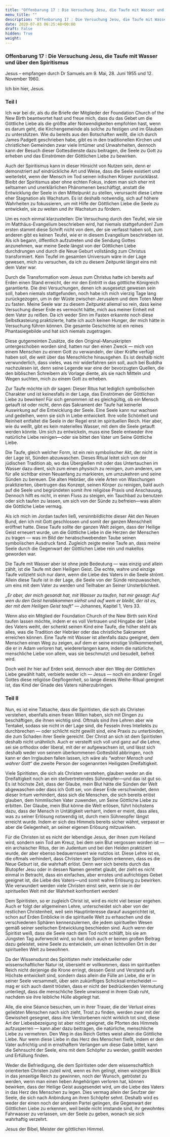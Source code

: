 ```yaml
---
title: "Offenbarung 17 : Die Versuchung Jesu, die Taufe mit Wasser und über den Spiritismus"
menu_title: ""
description: "Offenbarung 17 : Die Versuchung Jesu, die Taufe mit Wasser und über den Spiritismus"
date: 2020-07-03 06:25:48+00:00
draft: False
hidden: True
weight:
---
```

### Offenbarung 17 : Die Versuchung Jesu, die Taufe mit Wasser und über den Spiritismus

Jesus – empfangen durch Dr Samuels am 9. Mai, 28. Juni 1955 und 12. November 1960.

Ich bin hier, Jesus.

### Teil I

Ich war bei dir, als du die Briefe der Mitglieder der Foundation Church of the New Birth beantwortet hast und freue mich, dass du das Gebet um die Göttliche Liebe als die größte aller Notwendigkeiten empfohlen hast, wenn es darum geht, die Kirchengemeinde als solche zu festigen und im Glauben zu unterstützen. Wie du bereits aus den Botschaften weißt, die ich durch James Padgett geschrieben habe, gibt es in den traditionellen Kirchen und christlichen Gemeinden zwar viele Irrtümer und Unwahrheiten, dennoch kann der Besuch dieser Gottesdienste dazu beitragen, die Seele zu Gott zu erheben und das Einströmen der Göttlichen Liebe zu bewirken.

Auch der Spiritismus kann in dieser Hinsicht von Nutzen sein, denn er demonstriert auf eindrückliche Art und Weise, dass die Seele existiert und weiterlebt, wenn der Mensch im Tod seinen irdischen Körper zurücklässt. Bleibt der Spiritismus aber ohne echten Fokus, indem man sich eher mit seltsamen und unerklärlichen Phänomenen beschäftigt, anstatt die Entwicklung der Seele in den Mittelpunkt zu stellen, verursacht diese Lehre eher Stagnation als Wachstum. Es ist deshalb notwendig, sich auf höhere Wahrheiten zu fokussieren, um mit Hilfe der Göttlichen Liebe die Seele zu entwickeln, sie zu weiten und ihr Wachstum zu fördern.

Um es noch einmal klarzustellen: Die Versuchung durch den Teufel, wie sie im Matthäus-Evangelium beschrieben wird, hat niemals stattgefunden! Zum ersten stammt diese Schrift nicht von dem, der sie verfasst haben soll, zum anderen gibt es keinen Teufel, wie er in diesem Evangelium beschrieben ist. Als ich begann, öffentlich aufzutreten und die Sendung Gottes anzunehmen, war meine Seele längst von der Göttlichen Liebe durchdrungen und durch die Neue Geburt vollständig zum Christus transformiert. Kein Teufel im gesamten Universum wäre in der Lage gewesen, mich zu versuchen, da ich zu diesem Zeitpunkt längst eins mit dem Vater war.  

Durch die Transformation vom Jesus zum Christus hatte ich bereits auf Erden einen Stand erreicht, der mir den Eintritt in das göttliche Königreich garantierte. Die drei Versuchungen, denen ich ausgesetzt gewesen sein soll, haben niemals stattgefunden, noch habe ich mich vierzig Tage lang zurückgezogen, um in der Wüste zwischen Jerusalem und dem Toten Meer zu fasten. Meine Seele war zu diesem Zeitpunkt allemal so rein, dass keine Versuchung dieser Erde es vermocht hätte, mich aus meiner Einheit mit dem Vater zu reißen. Da ich weder Sinn im Fasten erkannte noch diese Selbstkasteiung praktizierte, hatte ich auch keinen Hunger, der mich hätte in Versuchung führen können. Die gesamte Geschichte ist ein reines Phantasiegebilde und hat sich niemals zugetragen.

Diese gutgemeinten Zusätze, die den Original-Manuskripten untergeschoben worden sind, hatten nur den einen Zweck — mich von einem Menschen zu einem Gott zu verwandeln, der über Kräfte verfügt haben soll, die weit über das Menschliche hinausgehen. Es ist deshalb nicht verwunderlich, dass vieles, was mir widerfahren sein soll, auch bei Buddha nachzulesen ist, denn seine Legende war eine der bevorzugten Quellen, die den biblischen Schreibern als Vorlage diente, als sie nach Mitteln und Wegen suchten, mich zu einem Gott zu erheben.

Zur Taufe möchte ich dir sagen: Dieser Ritus hat lediglich symbolischen Charakter und ist keinesfalls in der Lage, das Einströmen der Göttlichen Liebe zu bewirken! Für sich genommen ist es gleichgültig, ob ein Mensch getauft ist oder nicht, denn das Sakrament der Taufe hat keinerlei Auswirkung auf die Entwicklung der Seele. Eine Seele kann nur wachsen und gedeihen, wenn sie sich in Liebe entwickelt. Ihre volle Schönheit und Reinheit entfaltet die Seele in der Regel erst im spirituellen Reich. Hier aber, wie du weißt, gibt es kein materielles Wasser, mit dem die Seele getauft werden könnte. Um sich zu entwickeln, muss eine Seele entweder ihre natürliche Liebe reinigen—oder sie bittet den Vater um Seine Göttliche Liebe.

Die Taufe, gleich welcher Form, ist ein rein symbolischer Akt, der nicht in der Lage ist, Sünden abzuwaschen. Dieses Ritual leitet sich von der jüdischen Tradition ab, wo das Übergießen mit oder das Untertauchen im Wasser dazu dient, sich zum einen physisch zu reinigen, zum anderen, um für alle sichtbar einen Neuanfang zu markieren, um umzukehren und seine Sünden zu bereuen. Die alten Hebräer, die viele Arten von Waschungen praktizierten, übertrugen das Konzept, seinen Körper zu reinigen, bald auch auf die Seele und begründeten somit ihre religiöse Praxis und Anschauung. Dennoch hilft es nicht, in einen Fluss zu steigen, ein Tauchbad zu benutzen oder sich taufen zu lassen, um sich von der Sünde zu befreien—was allein die Göttliche Liebe vermag.  

Als ich mich im Jordan taufen ließ, versinnbildlichte dieser Akt den Neuen Bund, den ich mit Gott geschlossen und somit der ganzen Menschheit eröffnet hatte. Diese Taufe sollte der ganzen Welt zeigen, dass der Heilige Geist erneuert wurde, um die Göttliche Liebe in die Herzen der Menschen zu tragen — was im Bild der herabschwebenden Taube seinen symbolischen Ausdruck fand. Zugleich zeigte meine Taufe an, dass meine Seele durch die Gegenwart der Göttlichen Liebe rein und makellos geworden war.

Die Taufe mit Wasser aber ist ohne jede Bedeutung — was einzig und allein zählt, ist die Taufe mit dem Heiligen Geist. Die echte, wahre und einzige Taufe vollzieht sich nur dann, wenn die Liebe des Vaters in die Seele strömt. Allein diese Taufe ist in der Lage, die Seele von der Sünde reinzuwaschen, um eins mit dem Vater zu werden und Teilhaber an Seiner Unsterblichkeit.

*„Er aber, der mich gesandt hat, mit Wasser zu taufen, hat mir gesagt: Auf wen du den Geist herabkommen siehst und auf wem er bleibt, der ist es, der mit dem Heiligen Geist tauft“* — Johannes, Kapitel 1, Vers 33.

Wenn also ein Mitglied der Foundation Church of the New Birth sein Kind taufen lassen möchte, indem er es voll Vertrauen und Hingabe der Liebe des Vaters weiht, der schenkt seinen Kind eine Taufe, die höher steht als alles, was die Tradition der Hebräer oder das christliche Sakrament erreichen können. Eine Taufe mit Wasser ist allenfalls dazu geeignet, dem Menschen einen Weg zu zeigen, auf dem er seine einstige Vollkommenheit, die er in Adam verloren hat, wiedererlangen kann, indem die natürliche, menschliche Liebe von allem, was sie beschmutzt und besudelt, befreit wird.  

Doch weil ihr hier auf Erden seid, dennoch aber den Weg der Göttlichen Liebe gewählt habt, verbiete weder ich — Jesus — noch ein anderer Engel Gottes diese religiöse Gepflogenheit, so lange dieses Weihe-Ritual geeignet ist, das Kind der Gnade des Vaters näherzubringen.

### Teil II

Nun, es ist eine Tatsache, dass die Spiritisten, die sich als Christen verstehen, ebenfalls einen freien Willen haben, sich mit Dingen zu beschäftigen, die ihnen wichtig sind. Oftmals sind ihre Lehren aber wie Tentakel, sodass sie nicht in der Lage sind, die Fesseln ihres Intellekts zu durchbrechen — oder schlicht nicht gewillt sind, eine Praxis zu unterbinden, die zum Schaden ihrer Seele gereicht. Der Christ an sich ist dem Spiritisten deshalb nicht unähnlich. Auch er versteift sich voll und ganz auf die Lehre, sei sie orthodox oder liberal, mit der er aufgewachsen ist, und lässt sich deshalb weder von seinem überkommenen Gottesbild abbringen, noch kann er den Irrglauben fallen lassen, ich wäre als *“wahrer Mensch und wahrer Gott“* die zweite Person der sogenannten Heiligsten Dreifaltigkeit.

Viele Spiritisten, die sich als Christen verstehen, glauben weder an die Dreifaltigkeit noch an ein stellvertretendes Sühneopfer—und das ist gut so. Es ist höchste Zeit, dass der Glaube, mein Blut hätte die Sünden der Welt abgewaschen oder dass ich Gott sei, von dieser Erde verschwindet, denn dieser Irrtum verhindert, dass sich die Menschen, die sich bereits erlöst glauben, dem himmlischen Vater zuwenden, um Seine Göttliche Liebe zu erbitten. Der Glaube, mein Blut könne die Welt erlösen, führt höchstens dazu, dass der Mensch in Untätigkeit verharrt, indem er meint, dass alles, was zu seiner Erlösung notwendig ist, durch mein Sühneopfer längst erreicht wurde. Indem er sich des Himmels bereits sicher wähnt, verpasst er aber die Gelegenheit, an seiner eigenen Erlösung mitzuwirken.

Für die Christen ist es nicht der lebendige Jesus, der ihnen zum Heiland wird, sondern sein Tod am Kreuz, bei dem sein Blut vergossen worden ist — ein archaischer Ritus, der im Judentum und bei den Heiden praktiziert wurde, der aber ebenso bedauernswert wie nutzlos ist. Diese Lehre ist es, die oftmals verhindert, dass Christen wie Spiritisten erkennen, dass es die Neue Geburt ist, die wahrhaft erlöst. Denn wer sich bereits durch das Blutopfer Jesu oder in dessen Namen gerettet glaubt, der zieht es nicht einmal in Betracht, dass ein einfaches, aber ernstes und aufrichtiges Gebet geeignet ist, die Liebe des Vaters—und somit wahre Erlösung zu bewirken. Wie verwundert werden viele Christen einst sein, wenn sie in der spirituellen Welt mit der Wahrheit konfrontiert werden!  

Dem Spiritisten, so er zugleich Christ ist, wird es nicht viel besser ergehen. Auch er folgt der allgemeinen Lehre, unterscheidet sich aber von der restlichen Christenheit, weil sein Hauptinteresse darauf ausgerichtet ist, schon auf Erden Einblicke in die spirituelle Welt zu erhaschen und die verschiedenen Sphären kennenzulernen, die jedem spirituellen Wesen gemäß seiner seelischen Entwicklung beschieden sind. Auch wenn der Spiritist weiß, dass die Seele nach dem Tod nicht schläft, bis sie am Jüngsten Tag auferweckt wird, so hat doch auch er keinen großen Beitrag dazu geleistet, seine Seele zu entwickeln, um einen lichtvollen Ort in der spirituellen Welt zu bewohnen.

Da der Wissensdurst des Spiritisten mehr intellektueller oder wissenschaftlicher Natur ist, übersieht er vollkommen, dass im spirituellen Reich nicht derjenige die Krone erringt, dessen Geist und Verstand aufs Höchste entwickelt sind, sondern dass allein die Fülle an Liebe, die er in seiner Seele versammelt, über sein zukünftiges Schicksal entscheidet — mag er sich auch damit trösten, dass er nicht der bedrückenden Vermutung unterliegt, dass die menschliche Seele unwissend in ihrem Grab ruht, nachdem sie ihre leibliche Hülle abgelegt hat.

Alle, die eine Séance besuchen, um in ihrer Trauer, die der Verlust eines geliebten Menschen nach sich zieht, Trost zu finden, werden zwar mit der Gewissheit gesegnet, dass ihre Verstorbenen nicht wirklich tot sind, diese Art der Liebesbezeigung ist aber nicht geeignet, die Pforten des Himmels aufzusperren — kann aber dazu beitragen, die natürliche, menschliche Liebe zu vermehren. Den Weg in das Reich Gottes weist allein die Göttliche Liebe. Nur wenn diese Liebe in das Herz des Menschen fließt, indem er den Vater aufrichtig und in ernsthaftem Verlangen um diese Gabe bittet, kann die Sehnsucht der Seele, eins mit dem Schöpfer zu werden, gestillt werden und Erfüllung finden.

Weder die Befriedigung, die dem Spiritisten oder dem wissenschaftlich orientierten Christen zuteil wird, wenn es ihm gelingt, einen winzigen Blick in das jenseitige Reich zu gewinnen, noch der Wunsch, getröstet zu werden, wenn man einen lieben Angehörigen verloren hat, können bewirken, dass der Heilige Geist ausgesendet wird, um die Liebe des Vaters in das Herz des Menschen zu legen. Dies vermag allein der Seufzer der Seele, die sich nach Anbindung an ihren Schöpfer sehnt. Deshalb wird es weder der einen noch der anderen Partei gelingen, die Gegenwart der Göttlichen Liebe zu erkennen, weil beide nicht imstande sind, ihr gewohntes Fahrwasser zu verlassen, um der Seele zu geben, wonach sie sich wahrhaftig verzehrt.

Jesus der Bibel, Meister der göttlichen Himmel.
